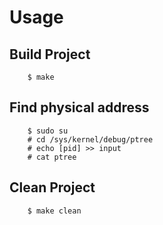 # Usage

## Build Project

        $ make

## Find physical address

        $ sudo su
        # cd /sys/kernel/debug/ptree
        # echo [pid] >> input
        # cat ptree

## Clean Project

        $ make clean
